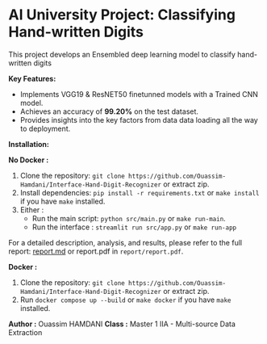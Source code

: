 # AI University Project: Classifying Hand-written Digits

This project develops an Ensembled deep learning model to classify hand-written digits

**Key Features:**

* Implements VGG19 & ResNET50 finetunned models with a Trained CNN model.
* Achieves an accuracy of **99.20%** on the test dataset.
* Provides insights into the key factors from data data loading all the way to deployment.

**Installation:**


**No Docker :**
1. Clone the repository: `git clone https://github.com/Ouassim-Hamdani/Interface-Hand-Digit-Recognizer` or extract zip.
2. Install dependencies: `pip install -r requirements.txt` or `make install`  if you have `make` installed.
3. Either : 
    - Run the main script: `python src/main.py` or `make run-main`.
    - Run the interface : `streamlit run src/app.py` or `make run-app`

For a detailed description, analysis, and results, please refer to the full report: [report.md](report/report.md) or report.pdf in `report/report.pdf`.

**Docker :**
1. Clone the repository: `git clone https://github.com/Ouassim-Hamdani/Interface-Hand-Digit-Recognizer` or extract zip.
2. Run `docker compose up --build` or `make docker` if you have `make` installed.


**Author :** Ouassim HAMDANI
**Class :** Master 1 IIA - Multi-source Data Extraction